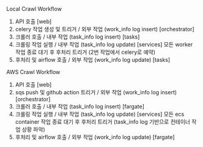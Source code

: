 Local Crawl Workflow
1. API 호출 [web]
2. celery 작업 생성 및 트리거 / 외부 작업 (work_info log insert) [orchestrator]
3. 크롤러 호출 / 내부 작업 (task_info log insert) [tasks]
4. 크롤링 작업 실행 / 내부 작업 (task_info log update) [services]
   모든 worker 작업 종료 대기 후 후처리 트리거 (2번 작업에서 celery로 예약)
5. 후처리 및 airflow 호출 / 외부 작업 (work_info log update) [tasks]

AWS Crawl Workflow
1. API 호출 [web]
2. sqs push 및 github action 트리거 / 외부 작업 (work_info log insert) [orchestrator]
3. 크롤러 호출 / 내부 작업 (task_info log insert) [fargate]
4. 크롤링 작업 실행 / 내부 작업 (task_info log update) [services]
   모든 ecs container 작업 종료 대기 후 후처리 트리거 (task_info log 기반으로 컨테이너 작업 상황 파악)
5. 후처리 및 airflow 호출 / 외부 작업 (work_info log update) [fargate]